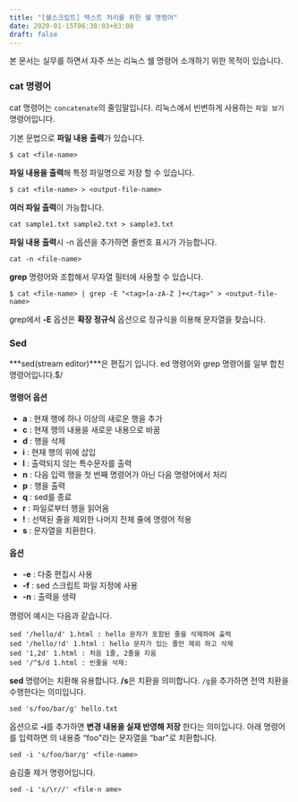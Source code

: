 ```yaml
---
title: "[쉘스크립트] 텍스트 처리를 위한 쉘 명령어"
date: 2020-01-15T06:38:03+03:00
draft: false
---
```


본 문서는 실무를 하면서 자주 쓰는 리눅스 쉘 명령어 소개하기 위한 목적이 있습니다.

### cat 명령어

cat 명령어는 `concatenate`의 줄임말입니다. 리눅스에서 빈번하게 사용하는 `파일 보기` 명령어입니다.

기본 문법으로 **파일 내용 출력**가 있습니다.

```
$ cat <file-name>
```

**파일 내용을 출력**해 특정 파일명으로 저장 할 수 있습니다.

```
$ cat <file-name> > <output-file-name>
```

**여러 파일 출력**이 가능합니다.

```
cat sample1.txt sample2.txt > sample3.txt
```

**파일 내용 출력**시 -n 옵션을 추가하면 줄번호 표시가 가능합니다.

```
cat -n <file-name>
```

**grep** 명령어와 조합해서 무자열 필터에 사용할 수 있습니다.

```
$ cat <file-name> | grep -E "<tag>[a-zA-Z ]+</tag>" > <output-file-name>
```

grep에서 **-E** 옵션은 **확장 정규식** 옵션으로 정규식을 이용해 문자열을 찾습니다.

### Sed

***sed(stream editor)***은 편집기 입니다. ed 명령어와 grep 명령어를 일부 합친 명령어입니다.$/

#### 명령어 옵션

- **a** : 현재 행에 하나 이상의 새로운 행을 추가
- **c** : 현재 행의 내용을 새로운 내용으로 바꿈
- **d** : 행을 삭제
- **i** : 현재 행의 위에 삽입
- **l** : 출력되지 않는 특수문자를 출력
- **n** : 다음 입력 행을 첫 번째 명령어가 아닌 다음 명령어에서 처리
- **p** : 행을 출력
- **q** : sed를 종료
- **r** : 파일로부터 행을 읽어옴
- **!** : 선택된 줄을 제외한 나머지 전체 줄에 명령어 적용
- **s** : 문자열을 치환한다.

#### 옵션

- **-e** : 다중 편집시 사용
- **-f** : sed 스크립트 파일 지정에 사용
- **-n** : 출력을 생략

명령어 예시는 다음과 같습니다.

```
sed '/hello/d' 1.html : hello 문자가 포함된 줄을 삭제하여 출력
sed '/hello/!d' 1.html : hello 문자가 있는 줄만 제외 하고 삭제
sed '1,2d' 1.html : 처음 1줄, 2줄을 지움
sed '/^$/d 1.html : 빈줄을 삭제:
```

**sed** 명령어는 치환해 유용합니다. **/s**은 치환을 의미합니다. `/g`을 추가하면 전역 치환을 수행한다는 의미입니다.

```
sed 's/foo/bar/g' hello.txt
```

옵션으로 **-i**를 추가하면 **변경 내용을 실재 반영해 저장** 한다는 의미입니다. 아래 명령어를 입력하면 의 내용중 “foo"라는 문자열을 “bar"로 치환합니다.

```
sed -i 's/foo/bar/g' <file-name>
```

숨김줄 제거 명령어입니다.

```
sed -i 's/\r//' <file-n ame>
```